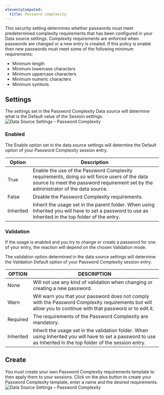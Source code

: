 ```yaml
---
eleventyComputed:
  title: Password complexity
---
```

This security setting determines whether passwords must meet predetermined complexity requirements that has been configured in your Data source settings. Complexity requirements are enforced when passwords are changed or a new entry is created. If this policy is enable then new passwords must meet some of the following minimum requirements:  

* Minimum length
* Minimum lowercase characters
* Minimum uppercase characters
* Minimum numeric characters
* Minimum symbols

## Settings
The settings set in the Password Complexity Data source will determine what is the Default value of the Session settings.  
![Data Source Settings – Password Complexity](https://webdevolutions.azureedge.net/docs/en/rdm/mac/clip10376.png)

### Enabled
The Enable option set in the data source settings will determine the Default option of your Password Complexity session entry.

| Option    | Description                                   |
|-----------|-----------------------------------------------|
| True      | Enable the use of the Password Complexity requirements, doing so will force users of the data source to meet the password requirement set by the administrator of the data source. |
| False     | Disable the Password Complexity requirements. |
| Inherited | Inherit the usage set in the parent folder. When using Inherited you will have to set a password to use as Inherited in the top folder of the entry. |

### Validation
If the usage is enabled and you try to change or create a password for one of your entry, the reaction will depend on the chosen Validation mode.  

The validation option determined in the data source settings will determine the Validation Default option of your Password Complexity session entry.

| OPTION    | DESCRIPTION                                                                   |
|-----------|-------------------------------------------------------------------------------|
| None      | Will not use any kind of validation when changing or creating a new password. |
| Warn      | Will warn you that your password does not comply with the Password Complexity requirements but will allow you to continue with that password or to edit it. |
| Required  | The requirements of the Password Complexity are mandatory.                    |
| Inherited | Inherit the usage set in the validation folder. When using Inherited you will have to set a password to use as Inherited in the top folder of the session entry. |

## Create
You must create your own Password Complexity requirements template to then apply them to your sessions. Click on the plus button to create your Password Complexity template, enter a name and the desired requirements.  
![Data Source Settings – Password Complexity](https://webdevolutions.azureedge.net/docs/en/rdm/mac/clip10377.png)
